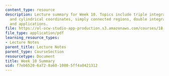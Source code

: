 ```yaml
---
content_type: resource
description: Lecture summary for Week 10. Topics include triple integrals in rectangular
  and cylindrical coordinates, simply connected regions, double integrals, line integrals,
  and applications.
file: https://ol-ocw-studio-app-production.s3.amazonaws.com/courses/18-02-multivariable-calculus-fall-2007/f7eb65206a728a6010805ff4a8421312_lec_week10.pdf
file_type: application/pdf
learning_resource_types:
- Lecture Notes
parent_title: Lecture Notes
parent_type: CourseSection
resourcetype: Document
title: Week 10 Summary
uid: f7eb6520-6a72-8a60-1080-5ff4a8421312
---
```

